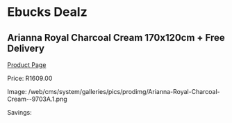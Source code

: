 
# Ebucks Dealz
## Arianna Royal Charcoal Cream 170x120cm + Free Delivery
[Product Page](https://www.ebucks.com/web/shop/productSelected.do?prodId=1210445307&catId=1209942745)

Price: R1609.00

Image: /web/cms/system/galleries/pics/prodimg/Arianna-Royal-Charcoal-Cream--9703A.1.png

Savings: 


	